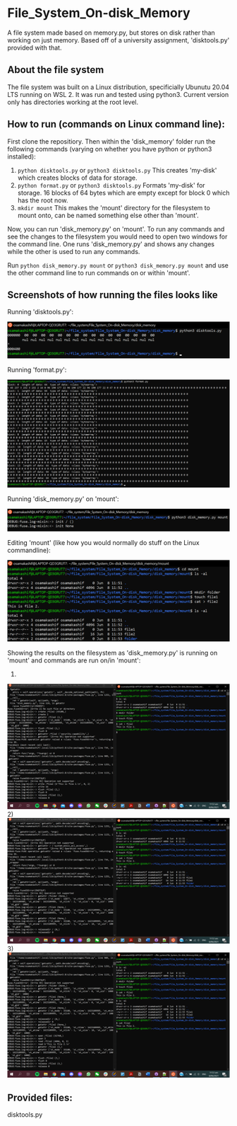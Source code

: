 # File_System_On-disk_Memory
A file system made based on memory.py, but stores on disk rather than working on just memory. Based off of a university assignment, 'disktools.py' provided with that.

## About the file system

The file system was built on a Linux distribution, specificially Ubunutu 20.04 LTS running on WSL 2.
It was run and tested using python3.
Current version only has directories working at the root level.

## How to run (commands on Linux command line):

First clone the repositiory.
Then within the 'disk_memory' folder run the following commands (varying on whether you have python or python3 installed):
1) `python disktools.py` or `python3 disktools.py`
This creates 'my-disk' which creates blocks of data for storage.
2) `python format.py` or `python3 disktools.py`
Formats 'my-disk' for storage. 16 blocks of 64 bytes which are empty except for block 0 which has the root now.
3) `mkdir mount`
This makes the 'mount' directory for the filesystem to mount onto, can be named something else other than 'mount'.

Now, you can run 'disk_memory.py' on 'mount'.
To run any commands and see the changes to the filesystem you would need to open two windows for the command line.
One runs 'disk_memory.py' and shows any changes while the other is used to run any commands.

Run `python disk_memory.py mount` or `python3 disk_memory.py mount` and use the other command line to run commands on or within 'mount'.

## Screenshots of how running the files looks like

Running 'disktools.py':

<img src="Screenshots/disktools.py.png">

Running 'format.py':

<img src="Screenshots/format.py.png">

Running 'disk_memory.py' on 'mount':

<img src="Screenshots/disk_memory.py.png">

Editing 'mount' (like how you would normally do stuff on the Linux commandline):

<img src="Screenshots/editing_mount.png">

Showing the results on the filesystem as 'disk_memory.py' is running on 'mount' and commands are run on/in 'mount':

1)
<img src="Screenshots/editing_mount_and_running_disk_memory_(1).png">
2)
<img src="Screenshots/editing_mount_and_running_disk_memory_(2).png">
3)
<img src="Screenshots/editing_mount_and_running_disk_memory_(3).png">

## Provided files:

disktools.py